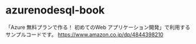 ﻿# azurenodesql-book

「Azure 無料プランで作る！ 初めてのWeb アプリケーション開発」で利用するサンプルコードです。
https://www.amazon.co.jp/dp/4844398210

